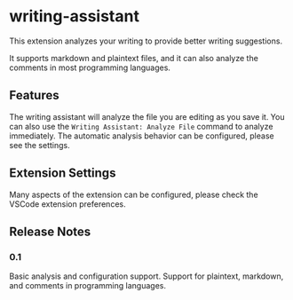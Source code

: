 # writing-assistant

This extension analyzes your writing to provide better writing suggestions.

It supports markdown and plaintext files, and it can also analyze the comments in most programming languages.

## Features

The writing assistant will analyze the file you are editing as you save it. You can also use the `Writing Assistant: Analyze File` command to analyze immediately. The automatic analysis behavior can be configured, please see the settings.

## Extension Settings

Many aspects of the extension can be configured, please check the VSCode extension preferences.

## Release Notes

### 0.1

Basic analysis and configuration support. Support for plaintext, markdown, and comments in programming languages.
